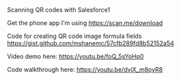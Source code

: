 Scanning QR codes with Salesforce1

Get the phone app I'm using 
https://scan.me/download

Code for creating QR code image formula fields
https://gist.github.com/mshanemc/57cfb289fd8b52152a54

Video demo here:
https://youtu.be/foQ_5sYoHp0

Code walkthrough here:
https://youtu.be/dvjX_m8oyR8